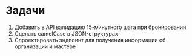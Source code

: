 # Задачи
1. Добавить в API валидацию 15-минутного шага при бронировании
2. Сделать camelCase в JSON-структурах
3. Спроектировать эндпоинт для получения информации об организации и мастере
